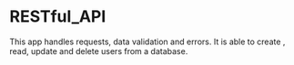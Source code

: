 # RESTful_API

This app handles requests, data validation and errors. It is able to create , read, update and delete users from a database.
